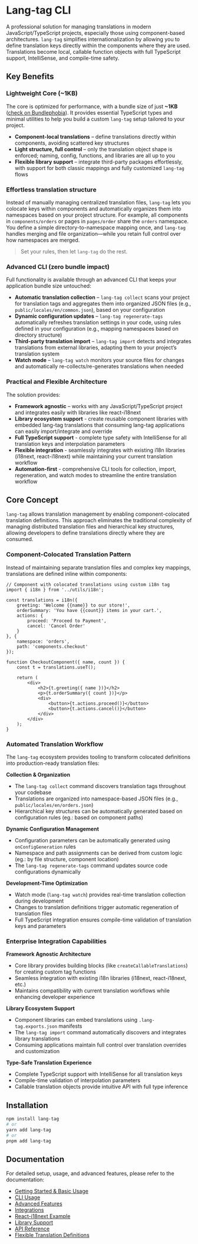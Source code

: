 # Lang-tag CLI


A professional solution for managing translations in modern JavaScript/TypeScript projects, especially those using component-based architectures. `lang-tag` simplifies internationalization by allowing you to define translation keys directly within the components where they are used. Translations become local, callable function objects with full TypeScript support, IntelliSense, and compile-time safety.

## Key Benefits

### Lightweight Core (~1KB)

The core is optimized for performance, with a bundle size of just **~1KB** ([check on Bundlephobia](https://bundlephobia.com/package/lang-tag)). It provides essential TypeScript types and minimal utilities to help you build a custom `lang-tag` setup tailored to your project.

- **Component-local translations** – define translations directly within components, avoiding scattered key structures
- **Light structure, full control** – only the translation object shape is enforced; naming, config, functions, and libraries are all up to you
- **Flexible library support** – integrate third-party packages effortlessly, with support for both classic mappings and fully customized `lang-tag` flows

### Effortless translation structure

Instead of manually managing centralized translation files, `lang-tag` lets you colocate keys within components and automatically organizes them into namespaces based on your project structure. For example, all components in `components/orders` or pages in `pages/order` share the `orders` namespace. You define a simple directory-to-namespace mapping once, and `lang-tag` handles merging and file organization—while you retain full control over how namespaces are merged. 

> Set your rules, then let `lang-tag` do the rest.

### Advanced CLI (zero bundle impact)

Full functionality is available through an advanced CLI that keeps your application bundle size untouched:

- **Automatic translation collection** – `lang-tag collect` scans your project for translation tags and aggregates them into organized JSON files (e.g., `public/locales/en/common.json`), based on your configuration
- **Dynamic configuration updates** – `lang-tag regenerate-tags` automatically refreshes translation settings in your code, using rules defined in your configuration (e.g., mapping namespaces based on directory structure)
- **Third-party translation import** – `lang-tag import` detects and integrates translations from external libraries, adapting them to your project’s translation system
- **Watch mode** – `lang-tag watch` monitors your source files for changes and automatically re-collects/re-generates translations when needed

### Practical and Flexible Architecture

The solution provides:
- **Framework agnostic** – works with any JavaScript/TypeScript project and integrates easily with libraries like react-i18next
- **Library ecosystem support** - create reusable component libraries with embedded lang-tag translations that consuming lang-tag applications can easily import/integrate and override
- **Full TypeScript support** - complete type safety with IntelliSense for all translation keys and interpolation parameters
- **Flexible integration** - seamlessly integrates with existing i18n libraries (i18next, react-i18next) while maintaining your current translation workflow
- **Automation-first** - comprehensive CLI tools for collection, import, regeneration, and watch modes to streamline the entire translation workflow

## Core Concept

`lang-tag` allows translation management by enabling component-colocated translation definitions. This approach eliminates the traditional complexity of managing distributed translation files and hierarchical key structures, allowing developers to define translations directly where they are consumed.

### Component-Colocated Translation Pattern

Instead of maintaining separate translation files and complex key mappings, translations are defined inline within components:

```tsx
// Component with colocated translations using custom i18n tag
import { i18n } from '../utils/i18n';

const translations = i18n({
    greeting: 'Welcome {{name}} to our store!',
    orderSummary: 'You have {{count}} items in your cart.',
    actions: {
        proceed: 'Proceed to Payment',
        cancel: 'Cancel Order'
    }
}, {
    namespace: 'orders',
    path: 'components.checkout'
});

function CheckoutComponent({ name, count }) {
    const t = translations.useT();
    
    return (
        <div>
            <h2>{t.greeting({ name })}</h2>
            <p>{t.orderSummary({ count })}</p>
            <div>
                <button>{t.actions.proceed()}</button>
                <button>{t.actions.cancel()}</button>
            </div>
        </div>
    );
}
```

### Automated Translation Workflow

The `lang-tag` ecosystem provides tooling to transform colocated definitions into production-ready translation files:

**Collection & Organization**
- The `lang-tag collect` command discovers translation tags throughout your codebase
- Translations are organized into namespace-based JSON files (e.g., `public/locales/en/orders.json`)
- Hierarchical key structures can be automatically generated based on configuration rules (eg.: based on component paths)

**Dynamic Configuration Management**
- Configuration parameters can be automatically generated using `onConfigGeneration` rules
- Namespace and path assignments can be derived from custom logic (eg.: by file structure, component location)
- The `lang-tag regenerate-tags` command updates source code configurations dynamically

**Development-Time Optimization**
- Watch mode (`lang-tag watch`) provides real-time translation collection during development
- Changes to translation definitions trigger automatic regeneration of translation files
- Full TypeScript integration ensures compile-time validation of translation keys and parameters

### Enterprise Integration Capabilities

**Framework Agnostic Architecture**
- Core library provides building blocks (like `createCallableTranslations`) for creating custom tag functions
- Seamless integration with existing i18n libraries (i18next, react-i18next, etc.)
- Maintains compatibility with current translation workflows while enhancing developer experience

**Library Ecosystem Support**
- Component libraries can embed translations using `.lang-tag.exports.json` manifests
- The `lang-tag import` command automatically discovers and integrates library translations
- Consuming applications maintain full control over translation overrides and customization

**Type-Safe Translation Experience**
- Complete TypeScript support with IntelliSense for all translation keys
- Compile-time validation of interpolation parameters
- Callable translation objects provide intuitive API with full type inference

## Installation

```bash
npm install lang-tag
# or
yarn add lang-tag
# or
pnpm add lang-tag
```

## Documentation

For detailed setup, usage, and advanced features, please refer to the documentation:

- [Getting Started & Basic Usage](docs/getting-started.md)
- [CLI Usage](docs/cli-usage.md)
- [Advanced Features](docs/advanced-features.md)
- [Integrations](docs/integrations.md)
- [React-i18next Example](docs/react-i18n-example.md)
- [Library Support](docs/library-support.md)
- [API Reference](docs/api-reference.md)
- [Flexible Translation Definitions](docs/flexible-translations.md)